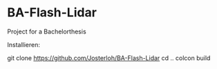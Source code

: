 # BA-Flash-Lidar
Project for a Bachelorthesis



Installieren:

git clone https://github.com/Josterloh/BA-Flash-Lidar
cd ..
colcon build
